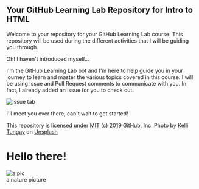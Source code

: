## Your GitHub Learning Lab Repository for Intro to HTML

Welcome to your repository for your GitHub Learning Lab course. This repository will be used during the different activities that I will be guiding you through.

Oh! I haven't introduced myself...

I'm the GitHub Learning Lab bot and I'm here to help guide you in your journey to learn and master the various topics covered in this course. I will be using Issue and Pull Request comments to communicate with you. In fact, I already added an issue for you to check out.

![issue tab](https://lab.github.com/public/images/issue_tab.png)

I'll meet you over there, can't wait to get started!

This repository is licensed under [MIT](LICENSE) (c) 2019 GitHub, Inc.
Photo by [Kelli Tungay](https://unsplash.com/photos/Sj0nhVIb4eY) on [Unsplash](https://unsplash.com/)
<!doctypehtml>
<html>
  <main>
    <h1>Hello there!</h1>
    <img src="https://i.pinimg.com/736x/50/df/34/50df34b9e93f30269853b96b09c37e3b.jpg" alt="a pic">
    <figcaption> a nature picture</figcaption>
  </main>
